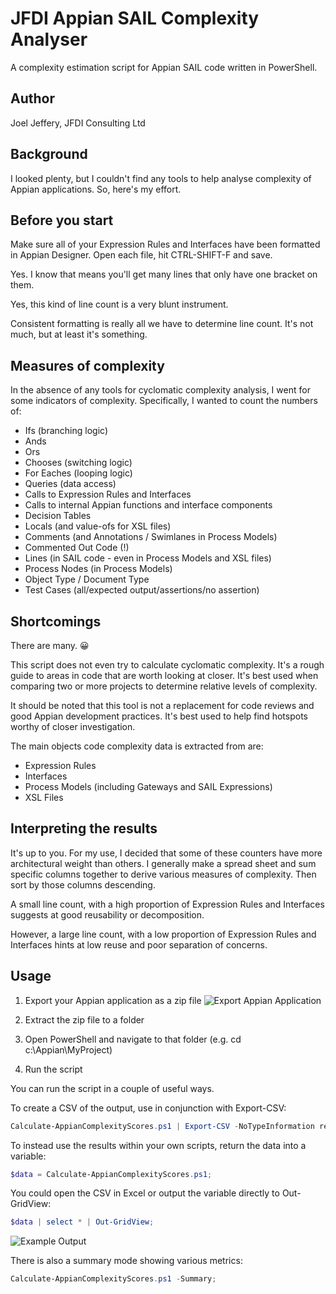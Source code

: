 # JFDI Appian SAIL Complexity Analyser
A complexity estimation script for Appian SAIL code written in PowerShell.

## Author
Joel Jeffery, JFDI Consulting Ltd

## Background
I looked plenty, but I couldn't find any tools to help analyse complexity of Appian applications. So, here's my effort.

## Before you start
Make sure all of your Expression Rules and Interfaces have been formatted in Appian Designer. Open each file, hit CTRL-SHIFT-F and save. 

Yes. I know that means you'll get many lines that only have one bracket on them. 

Yes, this kind of line count is a very blunt instrument.

Consistent formatting is really all we have to determine line count. It's not much, but at least it's something.

## Measures of complexity
In the absence of any tools for cyclomatic complexity analysis, I went for some indicators of complexity. Specifically, I wanted to count the numbers of:
- Ifs (branching logic)
- Ands
- Ors
- Chooses (switching logic)
- For Eaches (looping logic)
- Queries (data access)
- Calls to Expression Rules and Interfaces
- Calls to internal Appian functions and interface components
- Decision Tables
- Locals (and value-ofs for XSL files)
- Comments (and Annotations / Swimlanes in Process Models)
- Commented Out Code (!)
- Lines (in SAIL code - even in Process Models and XSL files)
- Process Nodes (in Process Models)
- Object Type / Document Type
- Test Cases (all/expected output/assertions/no assertion)

## Shortcomings
There are many. 😀

This script does not even try to calculate cyclomatic complexity. It's a rough guide to areas in code that are worth looking at closer. It's best used when comparing two or more projects to determine relative levels of complexity.

It should be noted that this tool is not a replacement for code reviews and good Appian development practices. It's best used to help find hotspots worthy of closer investigation.

The main objects code complexity data is extracted from are:
- Expression Rules
- Interfaces
- Process Models (including Gateways and SAIL Expressions)
- XSL Files

## Interpreting the results
It's up to you. For my use, I decided that some of these counters have more architectural weight than others. I generally make a spread sheet and sum specific columns together to derive various measures of complexity. Then sort by those columns descending.

A small line count, with a high proportion of Expression Rules and Interfaces suggests at good reusability or decomposition.

However, a large line count, with a low proportion of Expression Rules and Interfaces hints at low reuse and poor separation of concerns.

## Usage
1. Export your Appian application as a zip file
![Export Appian Application](https://user-images.githubusercontent.com/20968935/109966367-187c7a80-7ce8-11eb-887c-67d1a8ab2be2.png)

2. Extract the zip file to a folder
3. Open PowerShell and navigate to that folder (e.g. cd c:\Appian\MyProject)
4. Run the script

You can run the script in a couple of useful ways.

To create a CSV of the output, use in conjunction with Export-CSV:

```powershell
Calculate-AppianComplexityScores.ps1 | Export-CSV -NoTypeInformation report.csv;
```

To instead use the results within your own scripts, return the data into a variable:

```powershell
$data = Calculate-AppianComplexityScores.ps1;
```

You could open the CSV in Excel or output the variable directly to Out-GridView:
```powershell
$data | select * | Out-GridView;
```

![Example Output](https://user-images.githubusercontent.com/20968935/109705553-d2140800-7b8f-11eb-8d18-948058ffd653.png)

There is also a summary mode showing various metrics:
```powershell
Calculate-AppianComplexityScores.ps1 -Summary;
```
